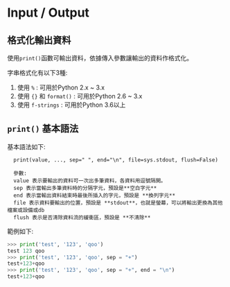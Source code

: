 # Input / Output

## 格式化輸出資料

使用`print()`函數可輸出資料，依據傳入參數讓輸出的資料作格式化。  

字串格式化有以下3種:

1. 使用 `%` : 可用於Python 2.x ~ 3.x
2. 使用 `{}` 和 `format()` : 可用於Python 2.6 ~ 3.x
3. 使用 `f-strings` : 可用於Python 3.6以上

## `print()` 基本語法

基本語法如下:

```text
  print(value, ..., sep=" ", end="\n", file=sys.stdout, flush=False)
  
  參數:
  value 表示要輸出的資料可一次出多筆資料，各資料用逗號隔開。
  sep 表示當輸出多筆資料時的分隔字元，預設是**空白字元**
  end 表示當輸出資料結束時最後所插入的字元，預設是 **換列字元**
  file 表示資料要輸出的位置，預設是 **stdout**，也就是螢幕，可以將輸出更換為其他檔案或設備或db
  flush 表示是否清除資料流的緩衝區，預設是 **不清除**
```

範例如下:

```python
>>> print('test', '123', 'qoo')
test 123 qoo
>>> print('test', '123', 'qoo', sep = "+")
test+123+qoo
>>> print('test', '123', 'qoo', sep = "+", end = "\n")
test+123+qoo
```
